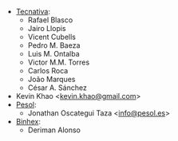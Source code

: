 - [Tecnativa](https://www.tecnativa.com):
  - Rafael Blasco
  - Jairo Llopis
  - Vicent Cubells
  - Pedro M. Baeza
  - Luis M. Ontalba
  - Victor M.M. Torres
  - Carlos Roca
  - João Marques
  - César A. Sánchez
- Kevin Khao \<<kevin.khao@gmail.com>\>
- [Pesol](https://www.pesol.es):
  - Jonathan Oscategui Taza \<<info@pesol.es>\>
- [Binhex](https://binhex.cloud/):
  - Deriman Alonso
